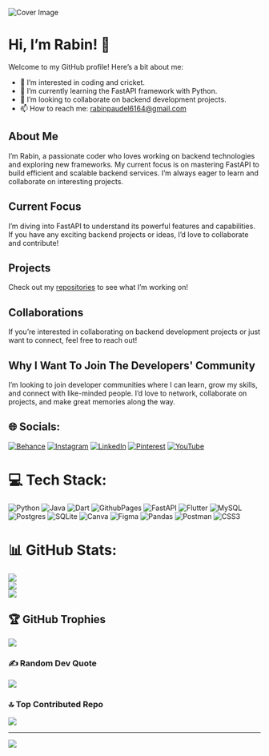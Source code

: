 ![Cover Image](https://github.com/Ri6461/Github_coverpage/blob/main/assests/gv.jpg)

# Hi, I’m Rabin! 👋

Welcome to my GitHub profile! Here’s a bit about me:

- 👀 I’m interested in coding and cricket.
- 🌱 I’m currently learning the FastAPI framework with Python.
- 💞️ I’m looking to collaborate on backend development projects.
- 📫 How to reach me: [rabinpaudel6164@gmail.com](mailto:rabinpaudel6164@gmail.com)


## About Me

I’m Rabin, a passionate coder who loves working on backend technologies and exploring new frameworks. My current focus is on mastering FastAPI to build efficient and scalable backend services. I’m always eager to learn and collaborate on interesting projects.

## Current Focus

I’m diving into FastAPI to understand its powerful features and capabilities. If you have any exciting backend projects or ideas, I’d love to collaborate and contribute!

## Projects

Check out my [repositories](https://github.com/Ri6461?tab=repositories) to see what I’m working on!

## Collaborations

If you’re interested in collaborating on backend development projects or just want to connect, feel free to reach out!

## Why I Want To Join The Developers' Community

 I’m looking to join developer communities where I can learn, grow my skills, and connect with like-minded people. I’d love to network, collaborate on projects, and make great memories along the way.


## 🌐 Socials:
[![Behance](https://img.shields.io/badge/Behance-1769ff?logo=behance&logoColor=white)](https://www.behance.net/rabinpaudel2) [![Instagram](https://img.shields.io/badge/Instagram-%23E4405F.svg?logo=Instagram&logoColor=white)](https://www.instagram.com/_its_rabu_/) [![LinkedIn](https://img.shields.io/badge/LinkedIn-%230077B5.svg?logo=linkedin&logoColor=white)](https://www.linkedin.com/in/rabin-paudel-0a1791282/) [![Pinterest](https://img.shields.io/badge/Pinterest-%23E60023.svg?logo=Pinterest&logoColor=white)](https://www.pinterest.com/Krishn6461/) [![YouTube](https://img.shields.io/badge/YouTube-%23FF0000.svg?logo=YouTube&logoColor=white)](https://www.youtube.com/@R.I_6461) 

# 💻 Tech Stack:
![Python](https://img.shields.io/badge/python-3670A0?style=plastic&logo=python&logoColor=ffdd54) ![Java](https://img.shields.io/badge/Java-%23ED8B00.svg?style=plastic&logo=java&logoColor=white) ![Dart](https://img.shields.io/badge/dart-%230175C2.svg?style=plastic&logo=dart&logoColor=white) ![GithubPages](https://img.shields.io/badge/github%20pages-121013?style=plastic&logo=github&logoColor=white) ![FastAPI](https://img.shields.io/badge/FastAPI-005571?style=plastic&logo=fastapi) ![Flutter](https://img.shields.io/badge/Flutter-%2302569B.svg?style=plastic&logo=Flutter&logoColor=white) ![MySQL](https://img.shields.io/badge/mysql-4479A1.svg?style=plastic&logo=mysql&logoColor=white) ![Postgres](https://img.shields.io/badge/postgres-%23316192.svg?style=plastic&logo=postgresql&logoColor=white) ![SQLite](https://img.shields.io/badge/sqlite-%2307405e.svg?style=plastic&logo=sqlite&logoColor=white) ![Canva](https://img.shields.io/badge/Canva-%2300C4CC.svg?style=plastic&logo=Canva&logoColor=white) ![Figma](https://img.shields.io/badge/figma-%23F24E1E.svg?style=plastic&logo=figma&logoColor=white) ![Pandas](https://img.shields.io/badge/pandas-%23150458.svg?style=plastic&logo=pandas&logoColor=white) ![Postman](https://img.shields.io/badge/Postman-FF6C37?style=plastic&logo=postman&logoColor=white) ![CSS3](https://img.shields.io/badge/css3-%231572B6.svg?style=plastic&logo=css3&logoColor=white)
# 📊 GitHub Stats:
![](https://github-readme-stats.vercel.app/api?username=Ri6461&theme=radical&hide_border=false&include_all_commits=true&count_private=false)<br/>
![](https://github-readme-streak-stats.herokuapp.com/?user=Ri6461&theme=radical&hide_border=false)<br/>
![](https://github-readme-stats.vercel.app/api/top-langs/?username=Ri6461&theme=radical&hide_border=false&include_all_commits=true&count_private=false&layout=compact)

## 🏆 GitHub Trophies
![](https://github-profile-trophy.vercel.app/?username=Ri6461&theme=radical&no-frame=false&no-bg=false&margin-w=4)

### ✍️ Random Dev Quote
![](https://quotes-github-readme.vercel.app/api?type=horizontal&theme=radical)

### 🔝 Top Contributed Repo
![](https://github-contributor-stats.vercel.app/api?username=Ri6461&limit=5&theme=radical&combine_all_yearly_contributions=true)

---
[![](https://visitcount.itsvg.in/api?id=Ri6461&icon=0&color=0)](https://visitcount.itsvg.in)

<!-- Proudly created with GPRM ( https://gprm.itsvg.in ) -->
